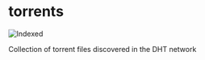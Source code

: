 torrents 
========
![Indexed](https://img.shields.io/badge/indexed-53173-blue)

Collection of torrent files discovered in the DHT network
